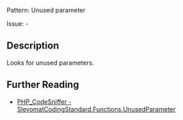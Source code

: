 Pattern: Unused parameter

Issue: -

## Description

Looks for unused parameters.

## Further Reading

* [PHP_CodeSniffer - SlevomatCodingStandard.Functions.UnusedParameter](https://github.com/slevomat/coding-standard/blob/master/doc/functions.md#slevomatcodingstandardfunctionsunusedparameter-)